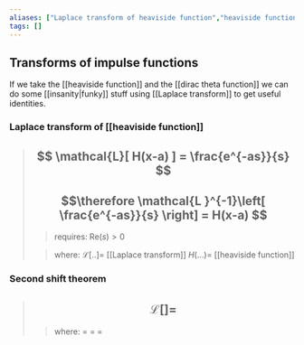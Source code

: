 ```yaml
---
aliases: ["Laplace transform of heaviside function","heaviside function Laplace transform","second shift theorem"]
tags: []
---
```


## Transforms of impulse functions
If we take the [[heaviside function]] and the [[dirac theta function]] we can do some [[insanity|funky]] stuff using [[Laplace transform]] to get useful identities.

### Laplace transform of [[heaviside function]]

> ## $$ \mathcal{L}[ H(x-a) ] = \frac{e^{-as}}{s} $$ 
> ## $$\therefore \mathcal{L }^{-1}\left[ \frac{e^{-as}}{s} \right] = H(x-a) $$ 
>> requires:
>> Re$(s)>0$
>
>> where:
>> $\mathcal{L}[..]=$ [[Laplace transform]]
>> $H(...)=$ [[heaviside function]]

### Second shift theorem

> ## $$ \mathcal{L}[] = $$ 
>> where:
>> $=$ 
>> $=$
>> $=$
